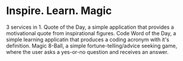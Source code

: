 # Inspire. Learn. Magic
3 services in 1.
Quote of the Day, a simple application that provides a motivational quote from inspirational figures. Code Word of the Day, a simple learning applicatin that produces a coding acronym with it's definition. Magic 8-Ball, a simple fortune-telling/advice seeking game, where the user asks a yes-or-no question and receives an answer.
